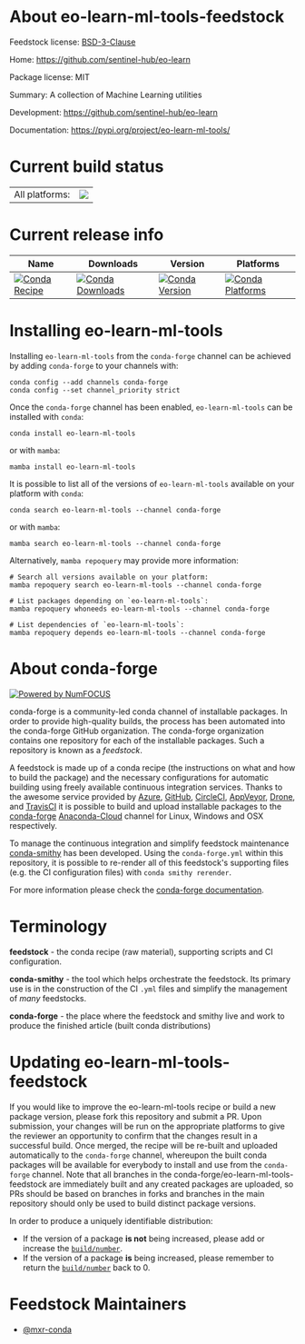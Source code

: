 About eo-learn-ml-tools-feedstock
=================================

Feedstock license: [BSD-3-Clause](https://github.com/conda-forge/eo-learn-ml-tools-feedstock/blob/main/LICENSE.txt)

Home: https://github.com/sentinel-hub/eo-learn

Package license: MIT

Summary: A collection of Machine Learning utilities

Development: https://github.com/sentinel-hub/eo-learn

Documentation: https://pypi.org/project/eo-learn-ml-tools/

Current build status
====================


<table><tr><td>All platforms:</td>
    <td>
      <a href="https://dev.azure.com/conda-forge/feedstock-builds/_build/latest?definitionId=8656&branchName=main">
        <img src="https://dev.azure.com/conda-forge/feedstock-builds/_apis/build/status/eo-learn-ml-tools-feedstock?branchName=main">
      </a>
    </td>
  </tr>
</table>

Current release info
====================

| Name | Downloads | Version | Platforms |
| --- | --- | --- | --- |
| [![Conda Recipe](https://img.shields.io/badge/recipe-eo--learn--ml--tools-green.svg)](https://anaconda.org/conda-forge/eo-learn-ml-tools) | [![Conda Downloads](https://img.shields.io/conda/dn/conda-forge/eo-learn-ml-tools.svg)](https://anaconda.org/conda-forge/eo-learn-ml-tools) | [![Conda Version](https://img.shields.io/conda/vn/conda-forge/eo-learn-ml-tools.svg)](https://anaconda.org/conda-forge/eo-learn-ml-tools) | [![Conda Platforms](https://img.shields.io/conda/pn/conda-forge/eo-learn-ml-tools.svg)](https://anaconda.org/conda-forge/eo-learn-ml-tools) |

Installing eo-learn-ml-tools
============================

Installing `eo-learn-ml-tools` from the `conda-forge` channel can be achieved by adding `conda-forge` to your channels with:

```
conda config --add channels conda-forge
conda config --set channel_priority strict
```

Once the `conda-forge` channel has been enabled, `eo-learn-ml-tools` can be installed with `conda`:

```
conda install eo-learn-ml-tools
```

or with `mamba`:

```
mamba install eo-learn-ml-tools
```

It is possible to list all of the versions of `eo-learn-ml-tools` available on your platform with `conda`:

```
conda search eo-learn-ml-tools --channel conda-forge
```

or with `mamba`:

```
mamba search eo-learn-ml-tools --channel conda-forge
```

Alternatively, `mamba repoquery` may provide more information:

```
# Search all versions available on your platform:
mamba repoquery search eo-learn-ml-tools --channel conda-forge

# List packages depending on `eo-learn-ml-tools`:
mamba repoquery whoneeds eo-learn-ml-tools --channel conda-forge

# List dependencies of `eo-learn-ml-tools`:
mamba repoquery depends eo-learn-ml-tools --channel conda-forge
```


About conda-forge
=================

[![Powered by
NumFOCUS](https://img.shields.io/badge/powered%20by-NumFOCUS-orange.svg?style=flat&colorA=E1523D&colorB=007D8A)](https://numfocus.org)

conda-forge is a community-led conda channel of installable packages.
In order to provide high-quality builds, the process has been automated into the
conda-forge GitHub organization. The conda-forge organization contains one repository
for each of the installable packages. Such a repository is known as a *feedstock*.

A feedstock is made up of a conda recipe (the instructions on what and how to build
the package) and the necessary configurations for automatic building using freely
available continuous integration services. Thanks to the awesome service provided by
[Azure](https://azure.microsoft.com/en-us/services/devops/), [GitHub](https://github.com/),
[CircleCI](https://circleci.com/), [AppVeyor](https://www.appveyor.com/),
[Drone](https://cloud.drone.io/welcome), and [TravisCI](https://travis-ci.com/)
it is possible to build and upload installable packages to the
[conda-forge](https://anaconda.org/conda-forge) [Anaconda-Cloud](https://anaconda.org/)
channel for Linux, Windows and OSX respectively.

To manage the continuous integration and simplify feedstock maintenance
[conda-smithy](https://github.com/conda-forge/conda-smithy) has been developed.
Using the ``conda-forge.yml`` within this repository, it is possible to re-render all of
this feedstock's supporting files (e.g. the CI configuration files) with ``conda smithy rerender``.

For more information please check the [conda-forge documentation](https://conda-forge.org/docs/).

Terminology
===========

**feedstock** - the conda recipe (raw material), supporting scripts and CI configuration.

**conda-smithy** - the tool which helps orchestrate the feedstock.
                   Its primary use is in the construction of the CI ``.yml`` files
                   and simplify the management of *many* feedstocks.

**conda-forge** - the place where the feedstock and smithy live and work to
                  produce the finished article (built conda distributions)


Updating eo-learn-ml-tools-feedstock
====================================

If you would like to improve the eo-learn-ml-tools recipe or build a new
package version, please fork this repository and submit a PR. Upon submission,
your changes will be run on the appropriate platforms to give the reviewer an
opportunity to confirm that the changes result in a successful build. Once
merged, the recipe will be re-built and uploaded automatically to the
`conda-forge` channel, whereupon the built conda packages will be available for
everybody to install and use from the `conda-forge` channel.
Note that all branches in the conda-forge/eo-learn-ml-tools-feedstock are
immediately built and any created packages are uploaded, so PRs should be based
on branches in forks and branches in the main repository should only be used to
build distinct package versions.

In order to produce a uniquely identifiable distribution:
 * If the version of a package **is not** being increased, please add or increase
   the [``build/number``](https://docs.conda.io/projects/conda-build/en/latest/resources/define-metadata.html#build-number-and-string).
 * If the version of a package **is** being increased, please remember to return
   the [``build/number``](https://docs.conda.io/projects/conda-build/en/latest/resources/define-metadata.html#build-number-and-string)
   back to 0.

Feedstock Maintainers
=====================

* [@mxr-conda](https://github.com/mxr-conda/)

